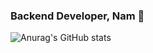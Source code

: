 ### Backend Developer, Nam 👋
![Anurag's GitHub stats](https://github-readme-stats.vercel.app/api?username=devdynam0507&show_icons=true)

<!--
**devdynam0507/devdynam0507** is a ✨ _special_ ✨ repository because its `README.md` (this file) appears on your GitHub profile.

